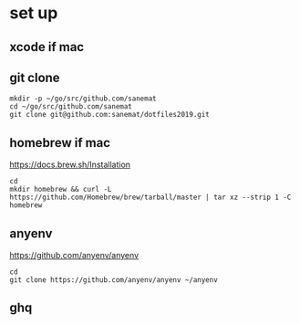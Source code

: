 # set up

## xcode if mac

## git clone

```
mkdir -p ~/go/src/github.com/sanemat
cd ~/go/src/github.com/sanemat
git clone git@github.com:sanemat/dotfiles2019.git
```

## homebrew if mac

https://docs.brew.sh/Installation

```
cd
mkdir homebrew && curl -L https://github.com/Homebrew/brew/tarball/master | tar xz --strip 1 -C homebrew
```

## anyenv

https://github.com/anyenv/anyenv

```
cd
git clone https://github.com/anyenv/anyenv ~/anyenv
```

## ghq
